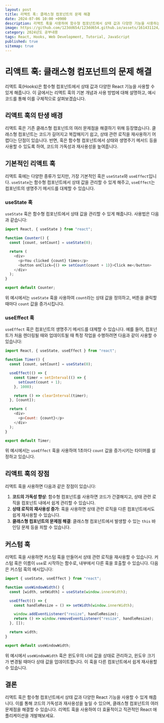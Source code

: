 ```yaml
---
layout: post
title: 리액트 훅: 클래스형 컴포넌트의 문제 해결
date: 2024-07-06 10:00 +0900
description: 리액트 훅을 사용하여 함수형 컴포넌트에서 상태 값과 다양한 기능을 사용하는 방법에 대한 설명과 예시 코드
image: https://github.com/123dd654/123dd654.github.io/assets/161431124/4c7e2466-9070-408b-8b29-3c3e33e7e1b4
category: 2024년도 공부내용
tags: React, Hooks, Web Development, Tutorial, JavaScript
published: true
sitemap: true
---
```


# 리액트 훅: 클래스형 컴포넌트의 문제 해결

리액트 훅(Hooks)은 함수형 컴포넌트에서 상태 값과 다양한 React 기능을 사용할 수 있게 해줍니다. 이 글에서는 리액트 훅의 기본 개념과 사용 방법에 대해 설명하고, 예시 코드를 통해 이를 구체적으로 살펴보겠습니다.

## 리액트 훅의 탄생 배경

리액트 훅은 기존 클래스형 컴포넌트의 여러 문제점을 해결하기 위해 등장했습니다. 클래스형 컴포넌트는 코드가 길어지고 복잡해지기 쉽고, 상태 관련 로직을 재사용하기 어렵다는 단점이 있습니다. 반면, 훅은 함수형 컴포넌트에서 상태와 생명주기 메서드 등을 사용할 수 있도록 하여, 코드의 가독성과 재사용성을 높여줍니다.

## 기본적인 리액트 훅

리액트 훅에는 다양한 종류가 있지만, 가장 기본적인 훅은 `useState`와 `useEffect`입니다. `useState`는 함수형 컴포넌트에서 상태 값을 관리할 수 있게 해주고, `useEffect`는 컴포넌트의 생명주기 메서드를 대체할 수 있습니다.

### useState 훅

`useState` 훅은 함수형 컴포넌트에서 상태 값을 관리할 수 있게 해줍니다. 사용법은 다음과 같습니다:

```javascript
import React, { useState } from "react";

function Counter() {
  const [count, setCount] = useState(0);

  return (
    <div>
      <p>You clicked {count} times</p>
      <button onClick={() => setCount(count + 1)}>Click me</button>
    </div>
  );
}

export default Counter;
```

위 예시에서는 `useState` 훅을 사용하여 `count`라는 상태 값을 정의하고, 버튼을 클릭할 때마다 `count` 값을 증가시킵니다.

### useEffect 훅

`useEffect` 훅은 컴포넌트의 생명주기 메서드를 대체할 수 있습니다. 예를 들어, 컴포넌트가 처음 렌더링될 때와 업데이트될 때 특정 작업을 수행하려면 다음과 같이 사용할 수 있습니다:

```javascript
import React, { useState, useEffect } from "react";

function Timer() {
  const [count, setCount] = useState(0);

  useEffect(() => {
    const timer = setInterval(() => {
      setCount(count + 1);
    }, 1000);

    return () => clearInterval(timer);
  }, [count]);

  return (
    <div>
      <p>Count: {count}</p>
    </div>
  );
}

export default Timer;
```

위 예시에서는 `useEffect` 훅을 사용하여 1초마다 `count` 값을 증가시키는 타이머를 설정하고 있습니다.

## 리액트 훅의 장점

리액트 훅을 사용하면 다음과 같은 장점이 있습니다:

1. **코드의 가독성 향상**: 함수형 컴포넌트를 사용하면 코드가 간결해지고, 상태 관련 로직을 컴포넌트 내에서 쉽게 관리할 수 있습니다.
2. **상태 로직의 재사용성 증가**: 훅을 사용하면 상태 관련 로직을 다른 컴포넌트에서도 쉽게 재사용할 수 있습니다.
3. **클래스형 컴포넌트의 문제점 해결**: 클래스형 컴포넌트에서 발생할 수 있는 `this` 바인딩 문제 등을 피할 수 있습니다.

## 커스텀 훅

리액트 훅을 사용하면 커스텀 훅을 만들어서 상태 관련 로직을 재사용할 수 있습니다. 커스텀 훅은 이름이 `use`로 시작하는 함수로, 내부에서 다른 훅을 호출할 수 있습니다. 다음은 커스텀 훅의 예시입니다:

```javascript
import { useState, useEffect } from "react";

function useWindowWidth() {
  const [width, setWidth] = useState(window.innerWidth);

  useEffect(() => {
    const handleResize = () => setWidth(window.innerWidth);

    window.addEventListener("resize", handleResize);
    return () => window.removeEventListener("resize", handleResize);
  }, []);

  return width;
}

export default useWindowWidth;
```

위 예시에서 `useWindowWidth` 훅은 윈도우의 너비 값을 상태로 관리하고, 윈도우 크기가 변경될 때마다 상태 값을 업데이트합니다. 이 훅을 다른 컴포넌트에서 쉽게 재사용할 수 있습니다.

## 결론

리액트 훅은 함수형 컴포넌트에서 상태 값과 다양한 React 기능을 사용할 수 있게 해줍니다. 이를 통해 코드의 가독성과 재사용성을 높일 수 있으며, 클래스형 컴포넌트의 여러 문제점을 해결할 수 있습니다. 리액트 훅을 사용하여 더 효율적이고 직관적인 React 애플리케이션을 개발해보세요.
